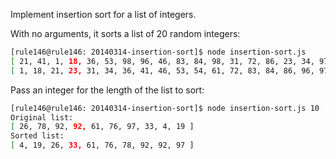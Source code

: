 Implement insertion sort for a list of integers.

With no arguments, it sorts a list of 20 random integers:

```bash
[rule146@rule146: 20140314-insertion-sort]$ node insertion-sort.js
[ 21, 41, 1, 18, 36, 53, 98, 96, 46, 83, 84, 98, 31, 72, 86, 23, 34, 97, 54, 61 ]
[ 1, 18, 21, 23, 31, 34, 36, 41, 46, 53, 54, 61, 72, 83, 84, 86, 96, 97, 98, 98 ]
```

Pass an integer for the length of the list to sort:

```bash
[rule146@rule146: 20140314-insertion-sort]$ node insertion-sort.js 10
Original list:
[ 26, 78, 92, 92, 61, 76, 97, 33, 4, 19 ]
Sorted list:
[ 4, 19, 26, 33, 61, 76, 78, 92, 92, 97 ]
```
